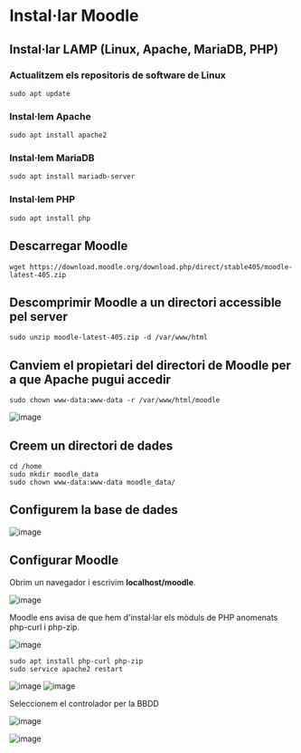 # Instal·lar Moodle

## Instal·lar LAMP (Linux, Apache, MariaDB, PHP)

### Actualitzem els repositoris de software de Linux

```
sudo apt update
```

### Instal·lem Apache

```
sudo apt install apache2
```

### Instal·lem MariaDB

```
sudo apt install mariadb-server
```

### Instal·lem PHP

```
sudo apt install php
```

## Descarregar Moodle

```
wget https://download.moodle.org/download.php/direct/stable405/moodle-latest-405.zip
```

## Descomprimir Moodle a un directori accessible pel server

```
sudo unzip moodle-latest-405.zip -d /var/www/html
```

## Canviem el propietari del directori de Moodle per a que Apache pugui accedir

``` 
sudo chown www-data:www-data -r /var/www/html/moodle
```

![image](https://github.com/user-attachments/assets/3359b833-b0cd-49f3-9452-e71aacb43193)

## Creem un directori de dades

```
cd /home
sudo mkdir moodle_data
sudo chown www-data:www-data moodle_data/
```

## Configurem la base de dades

![image](https://github.com/user-attachments/assets/3ad3d846-5300-4556-8c28-d9783e3a2131)

## Configurar Moodle

Obrim un navegador i escrivim **localhost/moodle**.

![image](https://github.com/user-attachments/assets/b211a05d-a23a-4f98-94e0-a01acc4cae62)

Moodle ens avisa de que hem d'instal·lar els mòduls de PHP anomenats php-curl i php-zip.

![image](https://github.com/user-attachments/assets/ac532708-4133-4bfa-89c0-52ccead55b20)

```
sudo apt install php-curl php-zip
sudo service apache2 restart
```

![image](https://github.com/user-attachments/assets/7c8bfb22-c4bf-4a5d-8220-33506844ffeb)
![image](https://github.com/user-attachments/assets/1c8e72cc-9ca7-4274-9886-3b075ff2ccf6)

Seleccionem el controlador per la BBDD

![image](https://github.com/user-attachments/assets/feee9f9e-7414-498f-b883-42a6e3626008)

![image](https://github.com/user-attachments/assets/afb662eb-6aaf-4527-b9b6-8f1a89757370)




